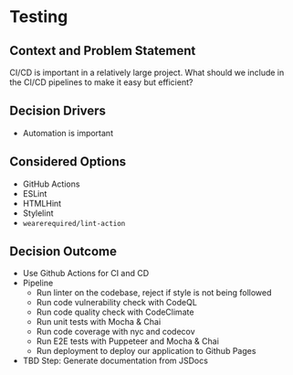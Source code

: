 # Testing

## Context and Problem Statement
CI/CD is important in a relatively large project. What should we include in the CI/CD pipelines to make it easy but efficient?

## Decision Drivers
* Automation is important

## Considered Options
* GitHub Actions
* ESLint
* HTMLHint
* Stylelint
* `wearerequired/lint-action`

## Decision Outcome
* Use Github Actions for CI and CD
* Pipeline
  * Run linter on the codebase, reject if style is not being followed
  * Run code vulnerability check with CodeQL
  * Run code quality check with CodeClimate
  * Run unit tests with Mocha & Chai
  * Run code coverage with nyc and codecov
  * Run E2E tests with Puppeteer and Mocha & Chai
  * Run deployment to deploy our application to Github Pages
* TBD Step: Generate documentation from JSDocs
